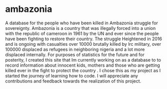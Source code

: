 # ambazonia
A database for the people who have been killed in Ambazonia struggle for sovereignty. Ambazonia is a country that was illegally forced into a union with the republic of cameroon in 1961 by the UN and ever since the people have been fighting to restore their country. The struggle Heightened in 2016 and is ongoing with casualties over 10000 brutally killed by lrc military, over 100000 displaced as refugees in neighboring nigeria and a lot more displaced internally. For purposes of statistics for the future and for posterity, I created this site that Im currently working on as a database to to record information about innocent kids, mothers and those who are getting killed ever in the fight to protect the country . I chose this as my project as I started the journey of learning how to code. I will appreciate any contributions and feedback towards the realization of this project.
